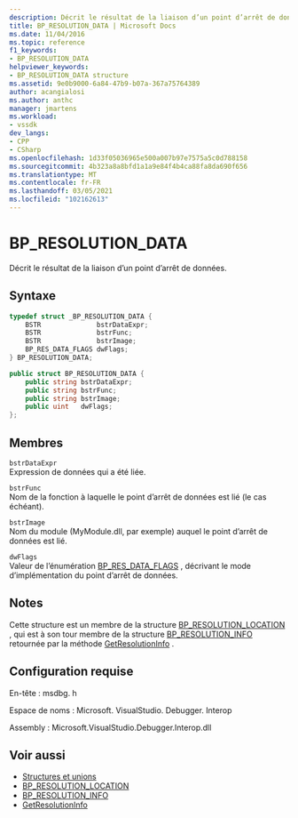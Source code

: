 ```yaml
---
description: Décrit le résultat de la liaison d’un point d’arrêt de données.
title: BP_RESOLUTION_DATA | Microsoft Docs
ms.date: 11/04/2016
ms.topic: reference
f1_keywords:
- BP_RESOLUTION_DATA
helpviewer_keywords:
- BP_RESOLUTION_DATA structure
ms.assetid: 9e0b9000-6a84-47b9-b07a-367a75764389
author: acangialosi
ms.author: anthc
manager: jmartens
ms.workload:
- vssdk
dev_langs:
- CPP
- CSharp
ms.openlocfilehash: 1d33f05036965e500a007b97e7575a5c0d788158
ms.sourcegitcommit: 4b323a8a8bfd1a1a9e84f4b4ca88fa8da690f656
ms.translationtype: MT
ms.contentlocale: fr-FR
ms.lasthandoff: 03/05/2021
ms.locfileid: "102162613"
---
```

# <a name="bp_resolution_data"></a>BP_RESOLUTION_DATA
Décrit le résultat de la liaison d’un point d’arrêt de données.

## <a name="syntax"></a>Syntaxe

```cpp
typedef struct _BP_RESOLUTION_DATA {
    BSTR              bstrDataExpr;
    BSTR              bstrFunc;
    BSTR              bstrImage;
    BP_RES_DATA_FLAGS dwFlags;
} BP_RESOLUTION_DATA;
```

```csharp
public struct BP_RESOLUTION_DATA {
    public string bstrDataExpr;
    public string bstrFunc;
    public string bstrImage;
    public uint   dwFlags;
};
```

## <a name="members"></a>Membres
`bstrDataExpr`\
Expression de données qui a été liée.

`bstrFunc`\
Nom de la fonction à laquelle le point d’arrêt de données est lié (le cas échéant).

`bstrImage`\
Nom du module (MyModule.dll, par exemple) auquel le point d’arrêt de données est lié.

`dwFlags`\
Valeur de l’énumération [BP_RES_DATA_FLAGS](../../../extensibility/debugger/reference/bp-res-data-flags.md) , décrivant le mode d’implémentation du point d’arrêt de données.

## <a name="remarks"></a>Notes
Cette structure est un membre de la structure [BP_RESOLUTION_LOCATION](../../../extensibility/debugger/reference/bp-resolution-location.md) , qui est à son tour membre de la structure [BP_RESOLUTION_INFO](../../../extensibility/debugger/reference/bp-resolution-info.md) retournée par la méthode [GetResolutionInfo](../../../extensibility/debugger/reference/idebugbreakpointresolution2-getresolutioninfo.md) .

## <a name="requirements"></a>Configuration requise
En-tête : msdbg. h

Espace de noms : Microsoft. VisualStudio. Debugger. Interop

Assembly : Microsoft.VisualStudio.Debugger.Interop.dll

## <a name="see-also"></a>Voir aussi
- [Structures et unions](../../../extensibility/debugger/reference/structures-and-unions.md)
- [BP_RESOLUTION_LOCATION](../../../extensibility/debugger/reference/bp-resolution-location.md)
- [BP_RESOLUTION_INFO](../../../extensibility/debugger/reference/bp-resolution-info.md)
- [GetResolutionInfo](../../../extensibility/debugger/reference/idebugbreakpointresolution2-getresolutioninfo.md)
